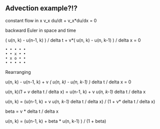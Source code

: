 ## Advection example?!?

constant flow in x v_x
du/dt + v_x*du/dx = 0

backward Euler in space and time

( u(n, k) - u(n-1, k) ) / delta t + v*( u(n, k) - u(n, k-1) ) / delta x = 0

```
• • • • •
• • x • •
• x o • •
• • • • •
```

Rearranging

u(n, k) - u(n-1, k)   + v *( u(n, k) - u(n, k-1) )* delta t / delta x = 0

u(n, k)*(1 + v* delta t / delta x) = u(n-1, k) +  v *u(n, k-1)* delta t / delta x

u(n, k) = (u(n-1, k) +  v *u(n, k-1)* delta t / delta x) / (1 + v* delta t / delta x)

beta = v * delta t / delta x

u(n, k) = (u(n-1, k) +  beta * u(n, k-1) ) / (1 + beta)
